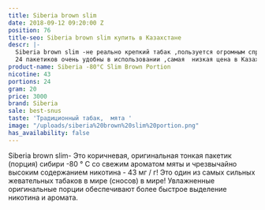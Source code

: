 ```yaml
---
title: Siberia brown slim
date: 2018-09-12 09:20:00 Z
position: 76
title-seo: Siberia brown slim купить в Казахстане
descr: |-
  Siberia brown slim -не реально крепкий табак ,пользуется огромным спросом на территории СНГ,
  24 пакетиков очень удобны в использовании ,самая  низкая цена в Казахстане.
product-name: Siberia -80°C Slim Brown Portion
nicotine: 43
portions: 24
gram: 20
price: 3000
brand: Siberia
sale: best-snus
taste: 'Традиционный табак,  мята '
image: "/uploads/siberia%20brown%20slim%20portion.png"
has_availability: false
---
```


Siberia brown slim- Это коричневая, оригинальная тонкая пакетик (порция) сибири -80 ° C со свежим ароматом мяты и чрезвычайно высоким содержанием никотина - 43 мг / г! 
Это один из самых сильных жевательных табаков в мире (сносов) в мире! 
Увлажненные оригинальные порции обеспечивают более быстрое выделение никотина и аромата.